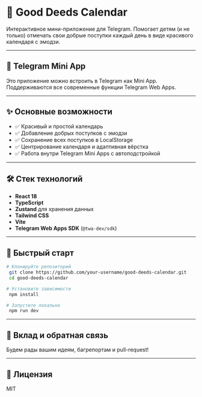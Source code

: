 # 🌟 Good Deeds Calendar

Интерактивное мини-приложение для Telegram.
Помогает детям (и не только) отмечать свои добрые поступки каждый день в виде красивого календаря с эмодзи.

---

## 📱 Telegram Mini App
Это приложение можно встроить в Telegram как Mini App.
Поддерживаются все современные функции Telegram Web Apps.

---

## ✨ Основные возможности
- ✅ Красивый и простой календарь
- ✅ Добавление добрых поступков с эмодзи
- ✅ Сохранение всех поступков в LocalStorage
- ✅ Центрирование календаря и адаптивная вёрстка
- ✅ Работа внутри Telegram Mini Apps с автоподстройкой

---

## 🛠️ Стек технологий
- **React 18**
- **TypeScript**
- **Zustand** для хранения данных
- **Tailwind CSS**
- **Vite**
- **Telegram Web Apps SDK** (`@twa-dev/sdk`)

---

## 🚀 Быстрый старт

```bash
# Клонируйте репозиторий
 git clone https://github.com/your-username/good-deeds-calendar.git
 cd good-deeds-calendar

# Установите зависимости
 npm install

# Запустите локально
 npm run dev
```

---

## 🤝 Вклад и обратная связь

Будем рады вашим идеям, багрепортам и pull-request!

---

## 📄 Лицензия

MIT

